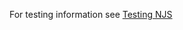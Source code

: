 For testing information see [Testing NJS](https://github.com/kbase/njs_wrapper/blob/develop/dev_tools/TestingNJS.md)
